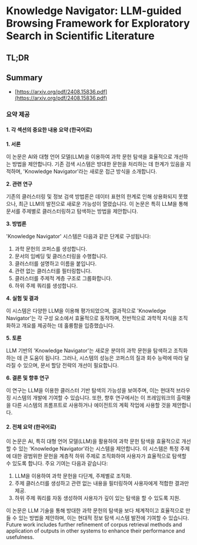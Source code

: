 # Knowledge Navigator: LLM-guided Browsing Framework for Exploratory Search in Scientific Literature
## TL;DR
## Summary
- [https://arxiv.org/pdf/2408.15836.pdf](https://arxiv.org/pdf/2408.15836.pdf)

### 요약 제공

#### 1. 각 섹션의 중요한 내용 요약 (한국어로)

**1. 서론**

이 논문은 AI와 대형 언어 모델(LLM)을 이용하여 과학 문헌 탐색을 효율적으로 개선하는 방법을 제안합니다. 기존 검색 시스템은 방대한 문헌을 처리하는 데 한계가 있음을 지적하며, 'Knowledge Navigator'라는 새로운 접근 방식을 소개합니다.

**2. 관련 연구**

기존의 클러스터링 및 정보 검색 방법론은 데이터 표현의 한계로 인해 상용화되지 못했으나, 최근 LLM의 발전으로 새로운 가능성이 열렸습니다. 이 논문은 특히 LLM을 통해 문서를 주제별로 클러스터링하고 탐색하는 방법을 제안합니다.

**3. 방법론**

'Knowledge Navigator' 시스템은 다음과 같은 단계로 구성됩니다:
1. 과학 문헌의 코퍼스를 생성합니다.
2. 문서의 임베딩 및 클러스터링을 수행합니다.
3. 클러스터를 설명하고 이름을 붙입니다.
4. 관련 없는 클러스터를 필터링합니다.
5. 클러스터를 주제적 계층 구조로 그룹화합니다.
6. 하위 주제 쿼리를 생성합니다.

**4. 실험 및 결과**

이 시스템은 다양한 LLM을 이용해 평가되었으며, 결과적으로 'Knowledge Navigator'는 각 구성 요소에서 효율적으로 동작하며, 전반적으로 과학적 지식을 조직화하고 개요를 제공하는 데 훌륭함을 입증했습니다.

**5. 토론**

LLM 기반의 'Knowledge Navigator'는 새로운 분야의 과학 문헌을 탐색하고 조직화하는 데 큰 도움이 됩니다. 그러나, 시스템의 성능은 코퍼스의 질과 회수 능력에 따라 달라질 수 있으며, 문서 할당 전략의 개선이 필요합니다.

**6. 결론 및 향후 연구**

이 연구는 LLM을 이용한 클러스터 기반 탐색의 가능성을 보여주며, 이는 현대적 브라우징 시스템의 개발에 기여할 수 있습니다. 또한, 향후 연구에서는 이 프레임워크의 출력물을 다른 시스템의 프롬프트로 사용하거나 에이전트의 계획 작업에 사용할 것을 제안합니다.

#### 2. 전체 요약 (한국어로)

이 논문은 AI, 특히 대형 언어 모델(LLM)을 활용하여 과학 문헌 탐색을 효율적으로 개선할 수 있는 'Knowledge Navigator'라는 시스템을 제안합니다. 이 시스템은 특정 주제에 대한 광범위한 문헌을 계층적 하위 주제로 조직화하여 사용자가 효율적으로 탐색할 수 있도록 합니다. 주요 기여는 다음과 같습니다:

1. LLM을 이용하여 과학 문헌을 다단계, 주제별로 조직화.
2. 주제 클러스터를 생성하고 관련 없는 내용을 필터링하여 사용자에게 적합한 결과만 제공.
3. 하위 주제 쿼리를 자동 생성하여 사용자가 깊이 있는 탐색을 할 수 있도록 지원.

이 논문은 LLM 기술을 통해 방대한 과학 문헌의 탐색을 보다 체계적이고 효율적으로 만들 수 있는 방법을 제안하며, 이는 현대적 정보 탐색 시스템 발전에 기여할 수 있습니다. Future work includes further refinement of corpus retrieval methods and application of outputs in other systems to enhance their performance and usefulness.